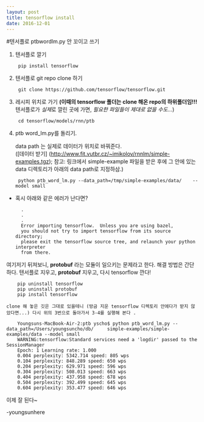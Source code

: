 ```yaml
---
layout: post
title: tensorflow install
date: 2016-12-01
---
```



#텐서플로 ptbwordlm.py 안 꼬이고 쓰기



1. 텐서플로 깔기


		pip install tensorflow


2. 텐서플로 git repo clone 하기

		git clone https://github.com/tensorflow/tensorflow.git
		
3. 레시피 위치로 가기 **(이때의 tensorflow 폴더는 clone 해온 repo의 하위폴더임!!!** 텐서플로가 *실제*로 깔린 곳에 가면, *필요한 파일들이 제대로 없을 수도...*)
	

		cd tensorflow/models/rnn/ptb
		

4. ptb word_lm.py를 돌리기. 
	
	data path 는 실제로 데이터가 위치로 바꿔준다.  
	([데이터 받기] (http://www.fit.vutbr.cz/~imikolov/rnnlm/simple-examples.tgz); 참고: 링크에서 simple-example 파일을 받은 후에 그 안에 있는 data 디렉토리가 아래의 data path로 지정하삼.)
 
		python ptb_word_lm.py --data_path=/tmp/simple-examples/data/ 	--model small

- 혹시 아래와 같은 에러가 난다면?


		.
		.
		.
		Error importing tensorflow.  Unless you are using bazel,
		you should not try to import tensorflow from its source directory;
		please exit the tensorflow source tree, and relaunch your python interpreter
		from there.
		
 여기저기 뒤져보니, **protobuf** 라는 모듈이 일으키는 문제라고 한다. 해결 방법은 간단하다. 텐서플로 지우고, **protobuf** 지우고, 다시 tensorflow 깐다!
		
		pip uninstall tensorflow
		pip uninstall protobuf
		pip install tensorflow
		
	clone 해 놓은 깃은 그대로 있을테니 (방금 지운 tensorflow 디렉토리 안에다가 받지 않았다면...) 다시 위의 3번으로 돌아가서 3-4를 실행해 본다 .
	
		Youngsuns-MacBook-Air-2:ptb yscho$ python ptb_word_lm.py --data_path=/Users/youngsuncho/db/		simple-examples/simple-examples/data --model small
		WARNING:tensorflow:Standard services need a 'logdir' passed to the SessionManager
		Epoch: 1 Learning rate: 1.000
		0.004 perplexity: 5342.714 speed: 805 wps
		0.104 perplexity: 848.289 speed: 650 wps
		0.204 perplexity: 629.971 speed: 596 wps
		0.304 perplexity: 508.013 speed: 663 wps
		0.404 perplexity: 437.958 speed: 678 wps
		0.504 perplexity: 392.499 speed: 645 wps
		0.604 perplexity: 353.477 speed: 646 wps

이제 잘 된다~

-youngsunhere
	
	
	